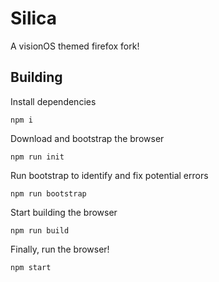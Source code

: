 # Silica

A visionOS themed firefox fork!

## Building

Install dependencies

```
npm i
```

Download and bootstrap the browser

```
npm run init
```

Run bootstrap to identify and fix potential errors

```
npm run bootstrap
```

Start building the browser

```
npm run build
```

Finally, run the browser!

```
npm start
```
